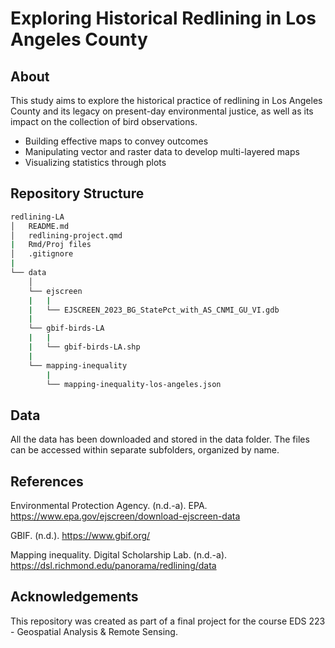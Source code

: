 # Exploring Historical Redlining in Los Angeles County

## About

This study aims to explore the historical practice of redlining in Los Angeles County and its legacy on present-day environmental justice, as well as its impact on the collection of bird observations.
- Building effective maps to convey outcomes   
- Manipulating vector and raster data to develop multi-layered maps 
- Visualizing statistics through plots

## Repository Structure

```bash
redlining-LA
│   README.md
│   redlining-project.qmd
|   Rmd/Proj files
│   .gitignore
|
└── data
    │  
    └── ejscreen
    |   |
    |   └── EJSCREEN_2023_BG_StatePct_with_AS_CNMI_GU_VI.gdb
    |
    └── gbif-birds-LA
    |   |
    |   └── gbif-birds-LA.shp
    |
    └── mapping-inequality
        |
        └── mapping-inequality-los-angeles.json
```

## Data

All the data has been downloaded and stored in the data folder. The files can be accessed within separate subfolders, organized by name.

## References

Environmental Protection Agency. (n.d.-a). EPA. https://www.epa.gov/ejscreen/download-ejscreen-data 

GBIF. (n.d.). https://www.gbif.org/ 

Mapping inequality. Digital Scholarship Lab. (n.d.-a). https://dsl.richmond.edu/panorama/redlining/data 

## Acknowledgements

This repository was created as part of a final project for the course EDS 223 - Geospatial Analysis & Remote Sensing.